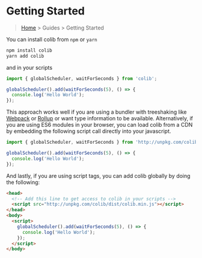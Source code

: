 # Getting Started

> [Home](../index.md) > Guides > Getting Started

You can install colib from `npm` or `yarn`

```bash
npm install colib
yarn add colib
```

and in your scripts

```typescript
import { globalScheduler, waitForSeconds } from 'colib';

globalScheduler().add(waitForSeconds(5), () => {
  console.log('Hello World');
});
```

This approach works well if you are using a bundler with treeshaking like [Webpack](https://webpack.js.org/) or [Rollup](https://rollupjs.org/guide/en) or want type information to be available. Alternatively, if you are using ES6 modules in your browser, you can load colib from a CDN by embedding the following script call directly into your javascript.

```javascript
import { globalScheduler, waitForSeconds } from 'http://unpkg.com/colib/dist/colib.min.es.js';

globalScheduler().add(waitForSeconds(5), () => {
  console.log('Hello World');
});
```

And lastly, if you are using script tags, you can add colib globally by doing the following:

```html
<head>
  <!-- Add this line to get access to colib in your scripts -->
  <script src="http://unpkg.com/colib/dist/colib.min.js"></script>
</head>
<body>
  <script>
    globalScheduler().add(waitForSeconds(5), () => {
      console.log('Hello World');
    });
  </script>
</body>
```
